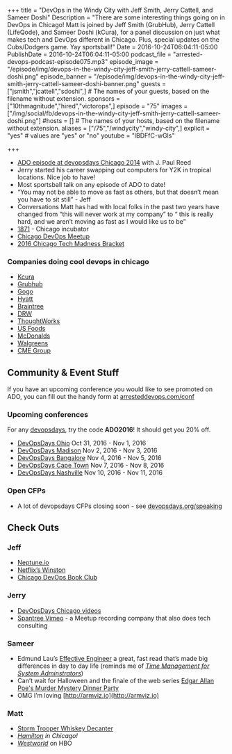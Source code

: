 +++
title = "DevOps in the Windy City with Jeff Smith, Jerry Cattell, and Sameer Doshi"
Description = "There are some interesting things going on in DevOps in Chicago! Matt is joined by Jeff Smith (GrubHub), Jerry Cattell (LifeQode), and Sameer Doshi (kCura), for a panel discussion on just what makes tech and DevOps different in Chicago. Plus, special updates on the Cubs/Dodgers game. Yay sportsball!"
Date = 2016-10-24T06:04:11-05:00
PublishDate = 2016-10-24T06:04:11-05:00
podcast_file = "arrested-devops-podcast-episode075.mp3"
episode_image = "/episode/img/devops-in-the-windy-city-jeff-smith-jerry-cattell-sameer-doshi.png"
episode_banner = "/episode/img/devops-in-the-windy-city-jeff-smith-jerry-cattell-sameer-doshi-banner.png"
guests = ["jsmith","jcattell","sdoshi",] # The names of your guests, based on the filename without extension.
sponsors = ["10thmagnitude","hired","victorops",]
episode = "75"
images = ["/img/social/fb/devops-in-the-windy-city-jeff-smith-jerry-cattell-sameer-doshi.png"]
#hosts = [] # The names of your hosts, based on the filename without extension.
aliases = ["/75","/windycity","windy-city",]
explicit = "yes" # values are "yes" or "no"
youtube = "lBDFfC-wGls"

+++
* [ADO episode at devopsdays Chicago 2014](https://www.arresteddevops.com/devopsdays-chicago/) with J. Paul Reed
* Jerry started his career swapping out computers for Y2K in tropical locations. Nice job to have!
* Most sportsball talk on any episode of ADO to date!
* “You may not be able to move as fast as others, but that doesn’t mean you have to sit still” - Jeff
* Conversations Matt has had with local folks in the past two years have changed from “this will never work at my company” to “ this is really hard, and we aren’t moving as fast as I would like us to be”
* [1871](https://1871.com/) - Chicago incubator
* [Chicago DevOps Meetup](https://meetup.com/devops)
* [2016 Chicago Tech Madness Bracket](http://chicagoinno.streetwise.co/2016/03/02/introducing-the-2016-chicago-inno-tech-madness-bracket-voting-now-open/)

### Companies doing cool devops in chicago

* [Kcura](http://kcura.com/careers)
* [Grubhub](http://www.grubhub.com)
* [Gogo](https://www.gogoair.com/)
* [Hyatt](https://www.hyatt.com/)
* [Braintree](https://www.braintreepayments.com/careers)
* [DRW](http://www.drw.com/)
* [ThoughtWorks](https://www.thoughtworks.com/)
* [US Foods](https://www.usfoods.com)
* [McDonalds](https://www.mcdonalds.com)
* [Walgreens](https://www.walgreens.com/)
* [CME Group](https://www.cmegroup.com/)

## Community & Event Stuff

If you have an upcoming conference you would like to see promoted on ADO, you can fill out the handy form at [arresteddevops.com/conf](https://arresteddevops.com/conf)

### Upcoming conferences

For any [devopsdays](http://devopsdays.org), try the code **ADO2016**! It should get you 20% off.

* [DevOpsDays Ohio](https://www.devopsdays.org/events/2016-ohio/welcome) Oct 31, 2016 - Nov 1, 2016
* [DevOpsDays Madison](https://www.devopsdays.org/events/2016-madison/welcome) Nov 2, 2016 - Nov 3, 2016
* [DevOpsDays Bangalore](https://www.devopsdays.org/events/2016-bangalore/welcome) Nov 4, 2016 - Nov 5, 2016
* [DevOpsDays Cape Town](https://www.devopsdays.org/events/2016-capetown/welcome) Nov 7, 2016 - Nov 8, 2016
* [DevOpsDays Nashville](https://www.devopsdays.org/events/2016-nashville/welcome) Nov 10, 2016 - Nov 11, 2016


### Open CFPs

* A lot of devopsdays CFPs closing soon - see [devopsdays.org/speaking](https://devopsdays.org/speaking)

## Check Outs

### Jeff
- [Neptune.io](https://www.neptune.io/index.html)
- [Netflix’s Winston](http://techblog.netflix.com/2016/08/introducing-winston-event-driven.html)
- [Chicago DevOps Book Club](http://www.meetup.com/devops/events/234882138/)


### Jerry
- [DevOpsDays Chicago videos](https://www.devopsdays.org/events/2016-chicago/program/)
- [Spantree Vimeo](https://vimeo.com/spantree) - a Meetup recording company that also does tech consulting


### Sameer
- Edmund Lau’s [Effective Engineer](http://www.theeffectiveengineer.com/) a great, fast read that’s made big differences in day to day life (reminds me of *[Time Management for System Adminstrators](https://www.amazon.com/Management-System-Administrators-Thomas-Limoncelli/dp/0596007833)*)
- Can’t wait for Halloween and the finale of the web series
[Edgar Allan Poe's Murder Mystery Dinner Party](https://www.youtube.com/watch?v=jxRiP4GNiyM)
- OMG I’m loving [http://armviz.io](http://armviz.io)

### Matt
- [Storm Trooper Whiskey Decanter](http://sobadsogood.com/2016/10/14/you-need-storm-trooper-whiskey-decanter-your-life/)
- *[Hamilton](https://en.wikipedia.org/wiki/Hamilton_(musical)) in Chicago!*
- *[Westworld](https://discoverwestworld.com)* on HBO
